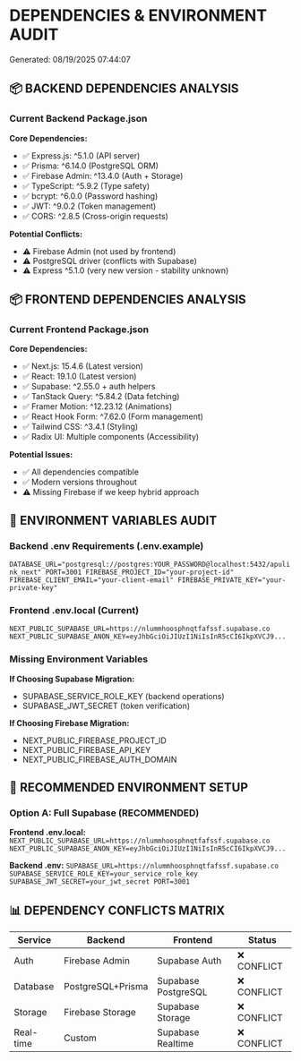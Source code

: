 ﻿# DEPENDENCIES & ENVIRONMENT AUDIT
Generated: 08/19/2025 07:44:07

## 📦 BACKEND DEPENDENCIES ANALYSIS

### Current Backend Package.json
**Core Dependencies:**
- ✅ Express.js: ^5.1.0 (API server)
- ✅ Prisma: ^6.14.0 (PostgreSQL ORM)
- ✅ Firebase Admin: ^13.4.0 (Auth + Storage)
- ✅ TypeScript: ^5.9.2 (Type safety)
- ✅ bcrypt: ^6.0.0 (Password hashing)
- ✅ JWT: ^9.0.2 (Token management)
- ✅ CORS: ^2.8.5 (Cross-origin requests)

**Potential Conflicts:**
- ⚠️ Firebase Admin (not used by frontend)
- ⚠️ PostgreSQL driver (conflicts with Supabase)
- ⚠️ Express ^5.1.0 (very new version - stability unknown)

## 📦 FRONTEND DEPENDENCIES ANALYSIS

### Current Frontend Package.json
**Core Dependencies:**
- ✅ Next.js: 15.4.6 (Latest version)
- ✅ React: 19.1.0 (Latest version)
- ✅ Supabase: ^2.55.0 + auth helpers
- ✅ TanStack Query: ^5.84.2 (Data fetching)
- ✅ Framer Motion: ^12.23.12 (Animations)
- ✅ React Hook Form: ^7.62.0 (Form management)
- ✅ Tailwind CSS: ^3.4.1 (Styling)
- ✅ Radix UI: Multiple components (Accessibility)

**Potential Issues:**
- ✅ All dependencies compatible
- ✅ Modern versions throughout
- ⚠️ Missing Firebase if we keep hybrid approach

## 🔐 ENVIRONMENT VARIABLES AUDIT

### Backend .env Requirements (.env.example)
`
DATABASE_URL="postgresql://postgres:YOUR_PASSWORD@localhost:5432/apulink_next"
PORT=3001
FIREBASE_PROJECT_ID="your-project-id"
FIREBASE_CLIENT_EMAIL="your-client-email"
FIREBASE_PRIVATE_KEY="your-private-key"
`

### Frontend .env.local (Current)
`
NEXT_PUBLIC_SUPABASE_URL=https://nlummhoosphnqtfafssf.supabase.co
NEXT_PUBLIC_SUPABASE_ANON_KEY=eyJhbGciOiJIUzI1NiIsInR5cCI6IkpXVCJ9...
`

### Missing Environment Variables
**If Choosing Supabase Migration:**
- SUPABASE_SERVICE_ROLE_KEY (backend operations)
- SUPABASE_JWT_SECRET (token verification)

**If Choosing Firebase Migration:**
- NEXT_PUBLIC_FIREBASE_PROJECT_ID
- NEXT_PUBLIC_FIREBASE_API_KEY
- NEXT_PUBLIC_FIREBASE_AUTH_DOMAIN

## 🚀 RECOMMENDED ENVIRONMENT SETUP

### Option A: Full Supabase (RECOMMENDED)
**Frontend .env.local:**
`
NEXT_PUBLIC_SUPABASE_URL=https://nlummhoosphnqtfafssf.supabase.co
NEXT_PUBLIC_SUPABASE_ANON_KEY=eyJhbGciOiJIUzI1NiIsInR5cCI6IkpXVCJ9...
`

**Backend .env:**
`
SUPABASE_URL=https://nlummhoosphnqtfafssf.supabase.co
SUPABASE_SERVICE_ROLE_KEY=your_service_role_key
SUPABASE_JWT_SECRET=your_jwt_secret
PORT=3001
`

## 📊 DEPENDENCY CONFLICTS MATRIX

| Service | Backend | Frontend | Status |
|---------|---------|----------|---------|
| Auth | Firebase Admin | Supabase Auth | ❌ CONFLICT |
| Database | PostgreSQL+Prisma | Supabase PostgreSQL | ❌ CONFLICT |
| Storage | Firebase Storage | Supabase Storage | ❌ CONFLICT |
| Real-time | Custom | Supabase Realtime | ❌ CONFLICT |
